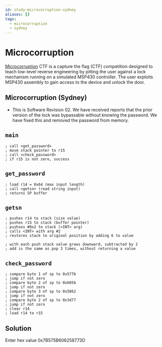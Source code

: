 ```yaml
---
id: study-microcorruption-sydney
aliases: []
tags:
  - microcorruption
  - sydney
---
```


# Microcorruption

[Microcorruption](https://www.microcorruption.com) CTF is a capture the flag (CTF) competition designed to teach low-level reverse engineering by pitting the user against a lock mechanism running on a simulated MSP430 controller. The user exploits MSP430 assembly to gain access to the device and unlock the door.

## Microcorruption (Sydney)

- This is Software Revision 02. We have received reports that the prior version of the lock was bypassable without knowing the password. We have fixed this and removed the password from memory.

## `main`

```assembly
; call <get_password>
; move stack pointer to r15
; call <check_password>
; if r15 is not zero, success
```

## `get_password`

```assembly
; load r14 = 0x64 (max input length)
; call <getsn> (read string input)
; returns SP buffer
```

## `getsn`

```assembly
; pushes r14 to stack (size value)
; pushes r15 to stack (buffer pointer)
; pushses #0x2 to stack (<INT> arg)
; calls <INT> with arg #2
; restores stack to original position by adding 6 to value

; with each push stack value grows downward, subtracted by 2
; add is the same as pop 3 times, without returning a value
```

## `check_password`

```assembly
; compare byte 1 of sp to 0x577b
; jump if not zero
; compare byte 2 of sp to 0x605b
; jump if not zero
; compare byte 3 of sp to 0x5862
; jump if not zero
; compare byte 2 of sp to 0x3d77
; jump if not zero
; clear r14
; load r14 to r15
```

## Solution

Enter hex value 0x7B575B606258773D
